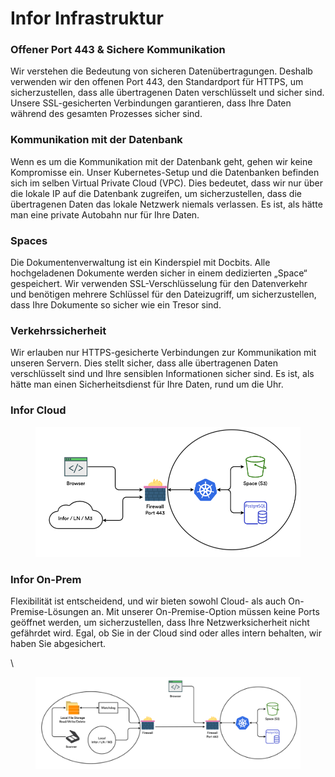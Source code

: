 # Infor Infrastruktur

### Offener Port 443 & Sichere Kommunikation

Wir verstehen die Bedeutung von sicheren Datenübertragungen. Deshalb verwenden wir den offenen Port 443, den Standardport für HTTPS, um sicherzustellen, dass alle übertragenen Daten verschlüsselt und sicher sind. Unsere SSL-gesicherten Verbindungen garantieren, dass Ihre Daten während des gesamten Prozesses sicher sind.

### Kommunikation mit der Datenbank

Wenn es um die Kommunikation mit der Datenbank geht, gehen wir keine Kompromisse ein. Unser Kubernetes-Setup und die Datenbanken befinden sich im selben Virtual Private Cloud (VPC). Dies bedeutet, dass wir nur über die lokale IP auf die Datenbank zugreifen, um sicherzustellen, dass die übertragenen Daten das lokale Netzwerk niemals verlassen. Es ist, als hätte man eine private Autobahn nur für Ihre Daten.

### Spaces

Die Dokumentenverwaltung ist ein Kinderspiel mit Docbits. Alle hochgeladenen Dokumente werden sicher in einem dedizierten „Space“ gespeichert. Wir verwenden SSL-Verschlüsselung für den Datenverkehr und benötigen mehrere Schlüssel für den Dateizugriff, um sicherzustellen, dass Ihre Dokumente so sicher wie ein Tresor sind.

### Verkehrssicherheit

Wir erlauben nur HTTPS-gesicherte Verbindungen zur Kommunikation mit unseren Servern. Dies stellt sicher, dass alle übertragenen Daten verschlüsselt sind und Ihre sensiblen Informationen sicher sind. Es ist, als hätte man einen Sicherheitsdienst für Ihre Daten, rund um die Uhr.

### Infor Cloud

<figure><img src=".gitbook/assets/DocBits_II_infra_cloud.webp" alt=""><figcaption></figcaption></figure>

### Infor On-Prem

Flexibilität ist entscheidend, und wir bieten sowohl Cloud- als auch On-Premise-Lösungen an. Mit unserer On-Premise-Option müssen keine Ports geöffnet werden, um sicherzustellen, dass Ihre Netzwerksicherheit nicht gefährdet wird. Egal, ob Sie in der Cloud sind oder alles intern behalten, wir haben Sie abgesichert.

\

<figure><img src=".gitbook/assets/DocBits_II_infra-on-prem-1024x355.webp" alt=""><figcaption></figcaption></figure>
